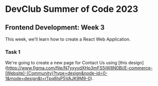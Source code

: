 # DevClub Summer of Code 2023

## Frontend Development: Week 3

This week, we'll learn how to create a React Web Application. 

### Task 1

We're going to create a new page for Contact Us using [this design] (https://www.figma.com/file/N7yxyydXHp3mFS5jW8N0Bl/E-commerce-(Website)-(Community)?type=design&node-id=0-1&mode=design&t=rTpq6IsP5VAJK9M9-0).
